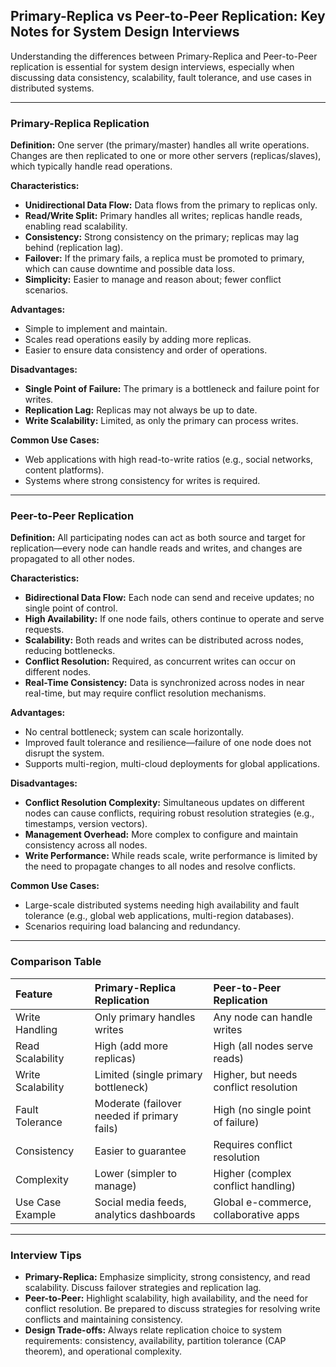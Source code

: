 ## Primary-Replica vs Peer-to-Peer Replication: Key Notes for System Design Interviews

Understanding the differences between Primary-Replica and Peer-to-Peer replication is essential for system design interviews, especially when discussing data consistency, scalability, fault tolerance, and use cases in distributed systems.

---

### Primary-Replica Replication

**Definition:**
One server (the primary/master) handles all write operations. Changes are then replicated to one or more other servers (replicas/slaves), which typically handle read operations.

**Characteristics:**

- **Unidirectional Data Flow:** Data flows from the primary to replicas only.
- **Read/Write Split:** Primary handles all writes; replicas handle reads, enabling read scalability.
- **Consistency:** Strong consistency on the primary; replicas may lag behind (replication lag).
- **Failover:** If the primary fails, a replica must be promoted to primary, which can cause downtime and possible data loss.
- **Simplicity:** Easier to manage and reason about; fewer conflict scenarios.

**Advantages:**

- Simple to implement and maintain.
- Scales read operations easily by adding more replicas.
- Easier to ensure data consistency and order of operations.

**Disadvantages:**

- **Single Point of Failure:** The primary is a bottleneck and failure point for writes.
- **Replication Lag:** Replicas may not always be up to date.
- **Write Scalability:** Limited, as only the primary can process writes.

**Common Use Cases:**

- Web applications with high read-to-write ratios (e.g., social networks, content platforms).
- Systems where strong consistency for writes is required.

---

### Peer-to-Peer Replication

**Definition:**
All participating nodes can act as both source and target for replication—every node can handle reads and writes, and changes are propagated to all other nodes.

**Characteristics:**

- **Bidirectional Data Flow:** Each node can send and receive updates; no single point of control.
- **High Availability:** If one node fails, others continue to operate and serve requests.
- **Scalability:** Both reads and writes can be distributed across nodes, reducing bottlenecks.
- **Conflict Resolution:** Required, as concurrent writes can occur on different nodes.
- **Real-Time Consistency:** Data is synchronized across nodes in near real-time, but may require conflict resolution mechanisms.

**Advantages:**

- No central bottleneck; system can scale horizontally.
- Improved fault tolerance and resilience—failure of one node does not disrupt the system.
- Supports multi-region, multi-cloud deployments for global applications.

**Disadvantages:**

- **Conflict Resolution Complexity:** Simultaneous updates on different nodes can cause conflicts, requiring robust resolution strategies (e.g., timestamps, version vectors).
- **Management Overhead:** More complex to configure and maintain consistency across all nodes.
- **Write Performance:** While reads scale, write performance is limited by the need to propagate changes to all nodes and resolve conflicts.

**Common Use Cases:**

- Large-scale distributed systems needing high availability and fault tolerance (e.g., global web applications, multi-region databases).
- Scenarios requiring load balancing and redundancy.

---

### Comparison Table

| Feature | Primary-Replica Replication | Peer-to-Peer Replication |
| :-- | :-- | :-- |
| Write Handling | Only primary handles writes | Any node can handle writes |
| Read Scalability | High (add more replicas) | High (all nodes serve reads) |
| Write Scalability | Limited (single primary bottleneck) | Higher, but needs conflict resolution |
| Fault Tolerance | Moderate (failover needed if primary fails) | High (no single point of failure) |
| Consistency | Easier to guarantee | Requires conflict resolution |
| Complexity | Lower (simpler to manage) | Higher (complex conflict handling) |
| Use Case Example | Social media feeds, analytics dashboards | Global e-commerce, collaborative apps |


---

### Interview Tips

- **Primary-Replica:** Emphasize simplicity, strong consistency, and read scalability. Discuss failover strategies and replication lag.
- **Peer-to-Peer:** Highlight scalability, high availability, and the need for conflict resolution. Be prepared to discuss strategies for resolving write conflicts and maintaining consistency.
- **Design Trade-offs:** Always relate replication choice to system requirements: consistency, availability, partition tolerance (CAP theorem), and operational complexity.